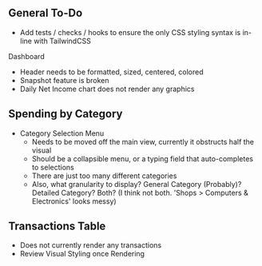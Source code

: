 ## General To-Do

- Add tests / checks / hooks to ensure the only CSS styling syntax is in-line with TailwindCSS

Dashboard

- Header needs to be formatted, sized, centered, colored
- Snapshot feature is broken
- Daily Net Income chart does not render any graphics

## Spending by Category

- Category Selection Menu
  - Needs to be moved off the main view, currently it obstructs half the visual
  - Should be a collapsible menu, or a typing field that auto-completes to selections
  - There are just too many different categories
  - Also, what granularity to display? General Category (Probably)? Detailed Category? Both? (I think not both. 'Shops > Computers & Electronics' looks messy)

## Transactions Table

- Does not currently render any transactions
- Review Visual Styling once Rendering
